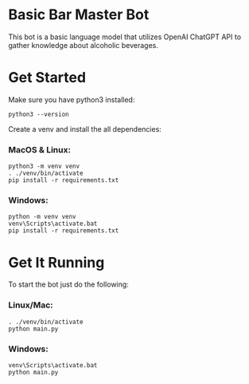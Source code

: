 # Basic Bar Master Bot
This bot is a basic language model that utilizes OpenAI ChatGPT API to gather knowledge about alcoholic beverages.

# Get Started

Make sure you have python3 installed:
```
python3 --version
```

Create a venv and install the all dependencies:

### MacOS & Linux:

```
python3 -m venv venv
. ./venv/bin/activate
pip install -r requirements.txt
```

### Windows:

```
python -m venv venv
venv\Scripts\activate.bat
pip install -r requirements.txt
```

# Get It Running

To start the bot just do the following:

### Linux/Mac:

```
. ./venv/bin/activate
python main.py
```

### Windows:

```
venv\Scripts\activate.bat
python main.py
```
